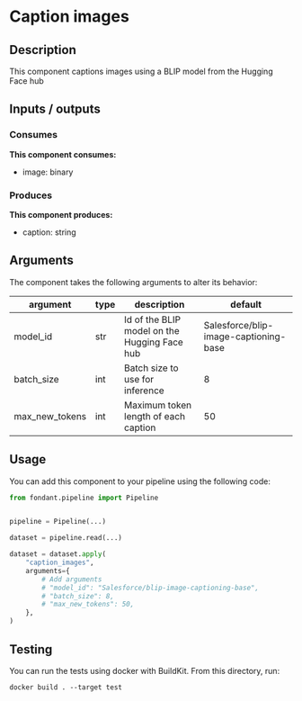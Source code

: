 # Caption images

<a id="caption_images#description"></a>
## Description
This component captions images using a BLIP model from the Hugging Face hub

<a id="caption_images#inputs_outputs"></a>
## Inputs / outputs 

<a id="caption_images#consumes"></a>
### Consumes 
**This component consumes:**

- image: binary




<a id="caption_images#produces"></a>  
### Produces 
**This component produces:**

- caption: string



<a id="caption_images#arguments"></a>
## Arguments

The component takes the following arguments to alter its behavior:

| argument | type | description | default |
| -------- | ---- | ----------- | ------- |
| model_id | str | Id of the BLIP model on the Hugging Face hub | Salesforce/blip-image-captioning-base |
| batch_size | int | Batch size to use for inference | 8 |
| max_new_tokens | int | Maximum token length of each caption | 50 |

<a id="caption_images#usage"></a>
## Usage 

You can add this component to your pipeline using the following code:

```python
from fondant.pipeline import Pipeline


pipeline = Pipeline(...)

dataset = pipeline.read(...)

dataset = dataset.apply(
    "caption_images",
    arguments={
        # Add arguments
        # "model_id": "Salesforce/blip-image-captioning-base",
        # "batch_size": 8,
        # "max_new_tokens": 50,
    },
)
```

<a id="caption_images#testing"></a>
## Testing

You can run the tests using docker with BuildKit. From this directory, run:
```
docker build . --target test
```
